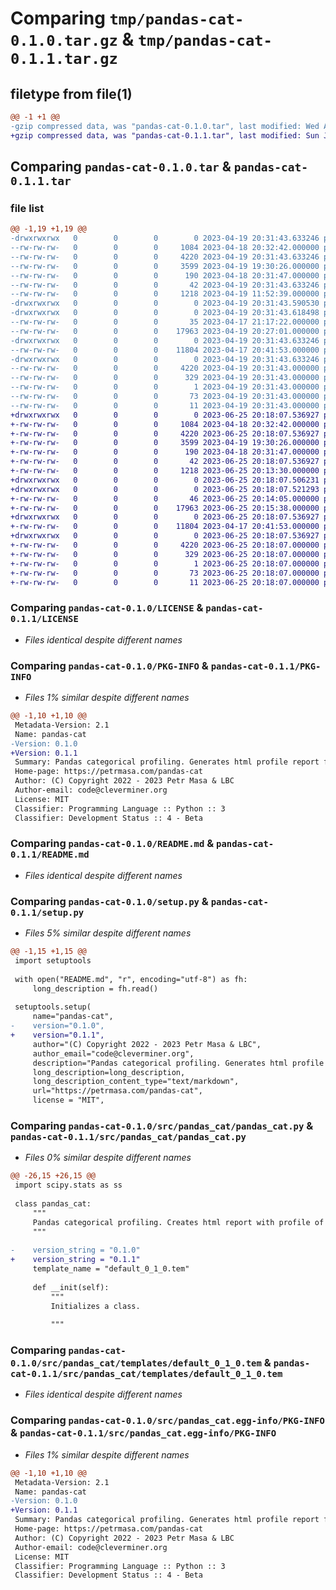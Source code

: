 # Comparing `tmp/pandas-cat-0.1.0.tar.gz` & `tmp/pandas-cat-0.1.1.tar.gz`

## filetype from file(1)

```diff
@@ -1 +1 @@
-gzip compressed data, was "pandas-cat-0.1.0.tar", last modified: Wed Apr 19 20:31:43 2023, max compression
+gzip compressed data, was "pandas-cat-0.1.1.tar", last modified: Sun Jun 25 20:18:07 2023, max compression
```

## Comparing `pandas-cat-0.1.0.tar` & `pandas-cat-0.1.1.tar`

### file list

```diff
@@ -1,19 +1,19 @@
-drwxrwxrwx   0        0        0        0 2023-04-19 20:31:43.633246 pandas-cat-0.1.0/
--rw-rw-rw-   0        0        0     1084 2023-04-18 20:32:42.000000 pandas-cat-0.1.0/LICENSE
--rw-rw-rw-   0        0        0     4220 2023-04-19 20:31:43.633246 pandas-cat-0.1.0/PKG-INFO
--rw-rw-rw-   0        0        0     3599 2023-04-19 19:30:26.000000 pandas-cat-0.1.0/README.md
--rw-rw-rw-   0        0        0      190 2023-04-18 20:31:47.000000 pandas-cat-0.1.0/pyproject.toml
--rw-rw-rw-   0        0        0       42 2023-04-19 20:31:43.633246 pandas-cat-0.1.0/setup.cfg
--rw-rw-rw-   0        0        0     1218 2023-04-19 11:52:39.000000 pandas-cat-0.1.0/setup.py
-drwxrwxrwx   0        0        0        0 2023-04-19 20:31:43.590530 pandas-cat-0.1.0/src/
-drwxrwxrwx   0        0        0        0 2023-04-19 20:31:43.618498 pandas-cat-0.1.0/src/pandas_cat/
--rw-rw-rw-   0        0        0       35 2023-04-17 21:17:22.000000 pandas-cat-0.1.0/src/pandas_cat/__init__.py
--rw-rw-rw-   0        0        0    17963 2023-04-19 20:27:01.000000 pandas-cat-0.1.0/src/pandas_cat/pandas_cat.py
-drwxrwxrwx   0        0        0        0 2023-04-19 20:31:43.633246 pandas-cat-0.1.0/src/pandas_cat/templates/
--rw-rw-rw-   0        0        0    11804 2023-04-17 20:41:53.000000 pandas-cat-0.1.0/src/pandas_cat/templates/default_0_1_0.tem
-drwxrwxrwx   0        0        0        0 2023-04-19 20:31:43.633246 pandas-cat-0.1.0/src/pandas_cat.egg-info/
--rw-rw-rw-   0        0        0     4220 2023-04-19 20:31:43.000000 pandas-cat-0.1.0/src/pandas_cat.egg-info/PKG-INFO
--rw-rw-rw-   0        0        0      329 2023-04-19 20:31:43.000000 pandas-cat-0.1.0/src/pandas_cat.egg-info/SOURCES.txt
--rw-rw-rw-   0        0        0        1 2023-04-19 20:31:43.000000 pandas-cat-0.1.0/src/pandas_cat.egg-info/dependency_links.txt
--rw-rw-rw-   0        0        0       73 2023-04-19 20:31:43.000000 pandas-cat-0.1.0/src/pandas_cat.egg-info/requires.txt
--rw-rw-rw-   0        0        0       11 2023-04-19 20:31:43.000000 pandas-cat-0.1.0/src/pandas_cat.egg-info/top_level.txt
+drwxrwxrwx   0        0        0        0 2023-06-25 20:18:07.536927 pandas-cat-0.1.1/
+-rw-rw-rw-   0        0        0     1084 2023-04-18 20:32:42.000000 pandas-cat-0.1.1/LICENSE
+-rw-rw-rw-   0        0        0     4220 2023-06-25 20:18:07.536927 pandas-cat-0.1.1/PKG-INFO
+-rw-rw-rw-   0        0        0     3599 2023-04-19 19:30:26.000000 pandas-cat-0.1.1/README.md
+-rw-rw-rw-   0        0        0      190 2023-04-18 20:31:47.000000 pandas-cat-0.1.1/pyproject.toml
+-rw-rw-rw-   0        0        0       42 2023-06-25 20:18:07.536927 pandas-cat-0.1.1/setup.cfg
+-rw-rw-rw-   0        0        0     1218 2023-06-25 20:13:30.000000 pandas-cat-0.1.1/setup.py
+drwxrwxrwx   0        0        0        0 2023-06-25 20:18:07.506231 pandas-cat-0.1.1/src/
+drwxrwxrwx   0        0        0        0 2023-06-25 20:18:07.521293 pandas-cat-0.1.1/src/pandas_cat/
+-rw-rw-rw-   0        0        0       46 2023-06-25 20:14:05.000000 pandas-cat-0.1.1/src/pandas_cat/__init__.py
+-rw-rw-rw-   0        0        0    17963 2023-06-25 20:15:38.000000 pandas-cat-0.1.1/src/pandas_cat/pandas_cat.py
+drwxrwxrwx   0        0        0        0 2023-06-25 20:18:07.536927 pandas-cat-0.1.1/src/pandas_cat/templates/
+-rw-rw-rw-   0        0        0    11804 2023-04-17 20:41:53.000000 pandas-cat-0.1.1/src/pandas_cat/templates/default_0_1_0.tem
+drwxrwxrwx   0        0        0        0 2023-06-25 20:18:07.536927 pandas-cat-0.1.1/src/pandas_cat.egg-info/
+-rw-rw-rw-   0        0        0     4220 2023-06-25 20:18:07.000000 pandas-cat-0.1.1/src/pandas_cat.egg-info/PKG-INFO
+-rw-rw-rw-   0        0        0      329 2023-06-25 20:18:07.000000 pandas-cat-0.1.1/src/pandas_cat.egg-info/SOURCES.txt
+-rw-rw-rw-   0        0        0        1 2023-06-25 20:18:07.000000 pandas-cat-0.1.1/src/pandas_cat.egg-info/dependency_links.txt
+-rw-rw-rw-   0        0        0       73 2023-06-25 20:18:07.000000 pandas-cat-0.1.1/src/pandas_cat.egg-info/requires.txt
+-rw-rw-rw-   0        0        0       11 2023-06-25 20:18:07.000000 pandas-cat-0.1.1/src/pandas_cat.egg-info/top_level.txt
```

### Comparing `pandas-cat-0.1.0/LICENSE` & `pandas-cat-0.1.1/LICENSE`

 * *Files identical despite different names*

### Comparing `pandas-cat-0.1.0/PKG-INFO` & `pandas-cat-0.1.1/PKG-INFO`

 * *Files 1% similar despite different names*

```diff
@@ -1,10 +1,10 @@
 Metadata-Version: 2.1
 Name: pandas-cat
-Version: 0.1.0
+Version: 0.1.1
 Summary: Pandas categorical profiling. Generates html profile report for categorical dataset. Also provides several handful functions.
 Home-page: https://petrmasa.com/pandas-cat
 Author: (C) Copyright 2022 - 2023 Petr Masa & LBC
 Author-email: code@cleverminer.org
 License: MIT
 Classifier: Programming Language :: Python :: 3
 Classifier: Development Status :: 4 - Beta
```

### Comparing `pandas-cat-0.1.0/README.md` & `pandas-cat-0.1.1/README.md`

 * *Files identical despite different names*

### Comparing `pandas-cat-0.1.0/setup.py` & `pandas-cat-0.1.1/setup.py`

 * *Files 5% similar despite different names*

```diff
@@ -1,15 +1,15 @@
 import setuptools
 
 with open("README.md", "r", encoding="utf-8") as fh:
     long_description = fh.read()
 
 setuptools.setup(
     name="pandas-cat",
-    version="0.1.0",
+    version="0.1.1",
     author="(C) Copyright 2022 - 2023 Petr Masa & LBC",
     author_email="code@cleverminer.org",
     description="Pandas categorical profiling. Generates html profile report for categorical dataset. Also provides several handful functions.",
     long_description=long_description,
     long_description_content_type="text/markdown",
     url="https://petrmasa.com/pandas-cat",
     license = "MIT",
```

### Comparing `pandas-cat-0.1.0/src/pandas_cat/pandas_cat.py` & `pandas-cat-0.1.1/src/pandas_cat/pandas_cat.py`

 * *Files 0% similar despite different names*

```diff
@@ -26,15 +26,15 @@
 import scipy.stats as ss
 
 class pandas_cat:
     """
     Pandas categorical profiling. Creates html report with profile of categorical dataset. Provides also other useful functions.
     """
 
-    version_string = "0.1.0"
+    version_string = "0.1.1"
     template_name = "default_0_1_0.tem"
 
     def __init(self):
         """
         Initializes a class.
 
         """
```

### Comparing `pandas-cat-0.1.0/src/pandas_cat/templates/default_0_1_0.tem` & `pandas-cat-0.1.1/src/pandas_cat/templates/default_0_1_0.tem`

 * *Files identical despite different names*

### Comparing `pandas-cat-0.1.0/src/pandas_cat.egg-info/PKG-INFO` & `pandas-cat-0.1.1/src/pandas_cat.egg-info/PKG-INFO`

 * *Files 1% similar despite different names*

```diff
@@ -1,10 +1,10 @@
 Metadata-Version: 2.1
 Name: pandas-cat
-Version: 0.1.0
+Version: 0.1.1
 Summary: Pandas categorical profiling. Generates html profile report for categorical dataset. Also provides several handful functions.
 Home-page: https://petrmasa.com/pandas-cat
 Author: (C) Copyright 2022 - 2023 Petr Masa & LBC
 Author-email: code@cleverminer.org
 License: MIT
 Classifier: Programming Language :: Python :: 3
 Classifier: Development Status :: 4 - Beta
```

